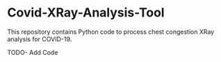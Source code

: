 # Covid-XRay-Analysis-Tool
This repository contains Python code to process chest congestion XRay analysis for COVID-19.

TODO- Add Code

